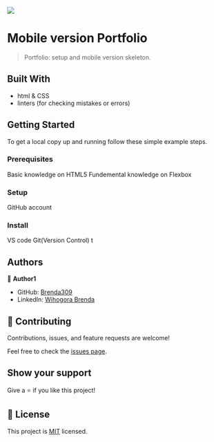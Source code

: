 ![](https://img.shields.io/badge/Microverse-blueviolet)

# Mobile version Portfolio

> Portfolio: setup and mobile version skeleton.


## Built With

- html & CSS
- linters (for checking mistakes or errors)


## Getting Started


To get a local copy up and running follow these simple example steps.

### Prerequisites
Basic knowledge on HTML5
Fundemental knowledge on Flexbox

### Setup
GitHub account

### Install
VS code
Git(Version Control)
t



## Authors

👤 **Author1**

- GitHub: [Brenda309](https://github.com/Brenda309)
- LinkedIn: [Wihogora Brenda](https://www.linkedin.com/in/brenda-wihogora/)


## 🤝 Contributing

Contributions, issues, and feature requests are welcome!

Feel free to check the [issues page](../../issues/).

## Show your support

Give a ⭐️ if you like this project!




## 📝 License

This project is [MIT](./MIT.md) licensed.
